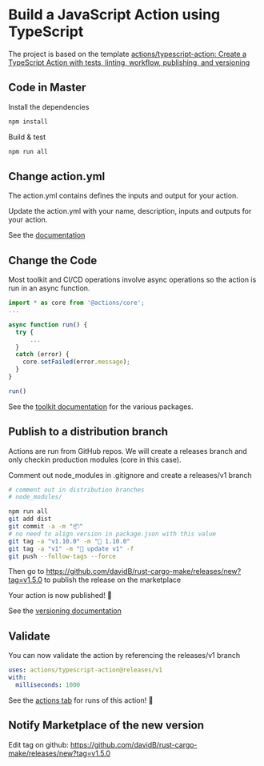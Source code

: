 # Build a JavaScript Action using TypeScript

The project is based on the template [actions/typescript-action: Create a TypeScript Action with tests, linting, workflow, publishing, and versioning](https://github.com/actions/typescript-action)

## Code in Master

Install the dependencies  

```bash
npm install
```

Build & test

```bash
npm run all
```

## Change action.yml

The action.yml contains defines the inputs and output for your action.

Update the action.yml with your name, description, inputs and outputs for your action.

See the [documentation](https://help.github.com/en/articles/metadata-syntax-for-github-actions)

## Change the Code

Most toolkit and CI/CD operations involve async operations so the action is run in an async function.

```javascript
import * as core from '@actions/core';
...

async function run() {
  try {
      ...
  }
  catch (error) {
    core.setFailed(error.message);
  }
}

run()
```

See the [toolkit documentation](https://github.com/actions/toolkit/blob/master/README.md#packages) for the various packages.

## Publish to a distribution branch

Actions are run from GitHub repos.  We will create a releases branch and only checkin production modules (core in this case).

Comment out node_modules in .gitignore and create a releases/v1 branch

```bash
# comment out in distribution branches
# node_modules/
```

```bash
npm run all
git add dist
git commit -a -m "📦"
# no need to align version in package.json with this value
git tag -a "v1.10.0" -m "🔖 1.10.0"
git tag -a "v1" -m "🔖 update v1" -f
git push --follow-tags --force
```

Then go to <https://github.com/davidB/rust-cargo-make/releases/new?tag=v1.5.0> to publish the release on the marketplace

Your action is now published! :rocket:

See the [versioning documentation](https://github.com/actions/toolkit/blob/master/docs/action-versioning.md)

## Validate

You can now validate the action by referencing the releases/v1 branch

```yaml
uses: actions/typescript-action@releases/v1
with:
  milliseconds: 1000
```

See the [actions tab](https://github.com/actions/javascript-action/actions) for runs of this action! :rocket:

## Notify Marketplace of the new version

Edit tag on github:
<https://github.com/davidB/rust-cargo-make/releases/new?tag=v1.5.0>
